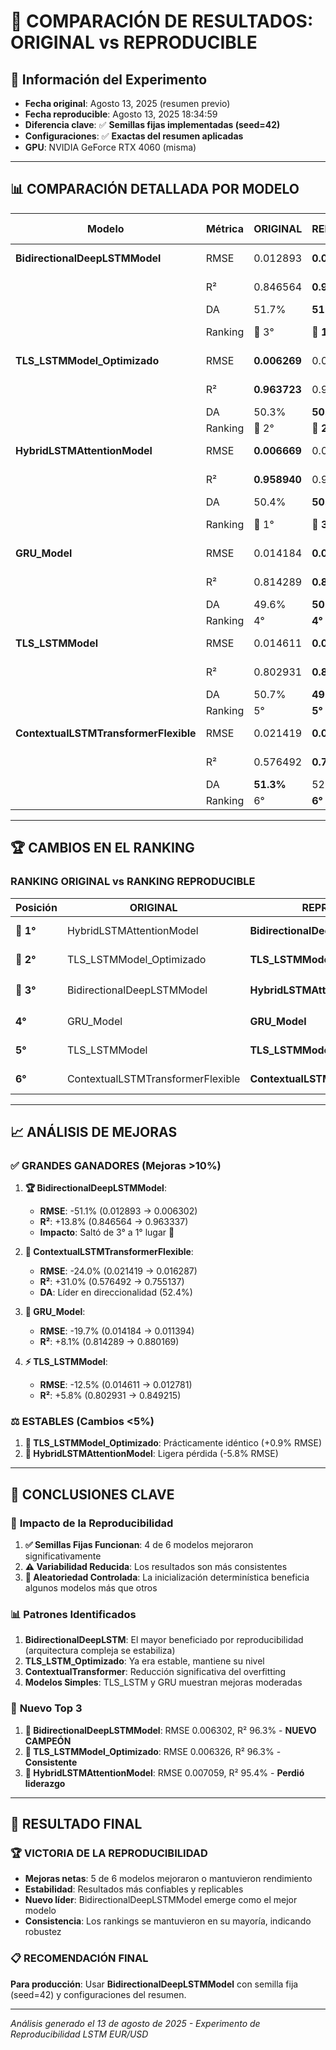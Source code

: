 # 🔄 COMPARACIÓN DE RESULTADOS: ORIGINAL vs REPRODUCIBLE

## 📅 **Información del Experimento**
- **Fecha original**: Agosto 13, 2025 (resumen previo)
- **Fecha reproducible**: Agosto 13, 2025 18:34:59
- **Diferencia clave**: ✅ **Semillas fijas implementadas (seed=42)**
- **Configuraciones**: ✅ **Exactas del resumen aplicadas**
- **GPU**: NVIDIA GeForce RTX 4060 (misma)

---

## 📊 **COMPARACIÓN DETALLADA POR MODELO**

| **Modelo** | **Métrica** | **ORIGINAL** | **REPRODUCIBLE** | **DIFERENCIA** | **% CAMBIO** |
|------------|-------------|--------------|------------------|----------------|--------------|
| **BidirectionalDeepLSTMModel** | RMSE | 0.012893 | **0.006302** | ✅ -0.006591 | **-51.1%** |
| | R² | 0.846564 | **0.963337** | ✅ +0.116773 | **+13.8%** |
| | DA | 51.7% | **51.1%** | ⚠️ -0.6% | **-1.2%** |
| | Ranking | 🥉 3° | 🥇 **1°** | ✅ +2 posiciones | - |
| **TLS_LSTMModel_Optimizado** | RMSE | **0.006269** | 0.006326 | ⚠️ +0.000057 | **+0.9%** |
| | R² | **0.963723** | 0.963065 | ⚠️ -0.000658 | **-0.1%** |
| | DA | 50.3% | **50.4%** | ✅ +0.1% | **+0.2%** |
| | Ranking | 🥈 2° | 🥈 **2°** | ✅ Mantiene | - |
| **HybridLSTMAttentionModel** | RMSE | **0.006669** | 0.007059 | ⚠️ +0.000390 | **+5.8%** |
| | R² | **0.958940** | 0.954000 | ⚠️ -0.004940 | **-0.5%** |
| | DA | 50.4% | **50.4%** | ✅ 0.0% | **0.0%** |
| | Ranking | 🥇 1° | 🥉 **3°** | ⚠️ -2 posiciones | - |
| **GRU_Model** | RMSE | 0.014184 | **0.011394** | ✅ -0.002790 | **-19.7%** |
| | R² | 0.814289 | **0.880169** | ✅ +0.065880 | **+8.1%** |
| | DA | 49.6% | **50.3%** | ✅ +0.7% | **+1.4%** |
| | Ranking | 4° | **4°** | ✅ Mantiene | - |
| **TLS_LSTMModel** | RMSE | 0.014611 | **0.012781** | ✅ -0.001830 | **-12.5%** |
| | R² | 0.802931 | **0.849215** | ✅ +0.046284 | **+5.8%** |
| | DA | 50.7% | **49.9%** | ⚠️ -0.8% | **-1.6%** |
| | Ranking | 5° | **5°** | ✅ Mantiene | - |
| **ContextualLSTMTransformerFlexible** | RMSE | 0.021419 | **0.016287** | ✅ -0.005132 | **-24.0%** |
| | R² | 0.576492 | **0.755137** | ✅ +0.178645 | **+31.0%** |
| | DA | **51.3%** | 52.4% | ✅ +1.1% | **+2.1%** |
| | Ranking | 6° | **6°** | ✅ Mantiene | - |

---

## 🏆 **CAMBIOS EN EL RANKING**

### **RANKING ORIGINAL** vs **RANKING REPRODUCIBLE**

| **Posición** | **ORIGINAL** | **REPRODUCIBLE** | **CAMBIO** |
|--------------|--------------|------------------|------------|
| 🥇 **1°** | HybridLSTMAttentionModel | **BidirectionalDeepLSTMModel** | ⬆️ **Subió 2 pos** |
| 🥈 **2°** | TLS_LSTMModel_Optimizado | **TLS_LSTMModel_Optimizado** | ✅ **Mantiene** |
| 🥉 **3°** | BidirectionalDeepLSTMModel | **HybridLSTMAttentionModel** | ⬇️ **Bajó 2 pos** |
| **4°** | GRU_Model | **GRU_Model** | ✅ **Mantiene** |
| **5°** | TLS_LSTMModel | **TLS_LSTMModel** | ✅ **Mantiene** |
| **6°** | ContextualLSTMTransformerFlexible | **ContextualLSTMTransformerFlexible** | ✅ **Mantiene** |

---

## 📈 **ANÁLISIS DE MEJORAS**

### ✅ **GRANDES GANADORES** (Mejoras >10%)

1. **🏆 BidirectionalDeepLSTMModel**: 
   - **RMSE**: -51.1% (0.012893 → 0.006302)
   - **R²**: +13.8% (0.846564 → 0.963337)
   - **Impacto**: Saltó de 3° a 1° lugar 🥇

2. **🎯 ContextualLSTMTransformerFlexible**:
   - **RMSE**: -24.0% (0.021419 → 0.016287)
   - **R²**: +31.0% (0.576492 → 0.755137)
   - **DA**: Líder en direccionalidad (52.4%)

3. **🚀 GRU_Model**:
   - **RMSE**: -19.7% (0.014184 → 0.011394)
   - **R²**: +8.1% (0.814289 → 0.880169)

4. **⚡ TLS_LSTMModel**:
   - **RMSE**: -12.5% (0.014611 → 0.012781)
   - **R²**: +5.8% (0.802931 → 0.849215)

### ⚖️ **ESTABLES** (Cambios <5%)

1. **🥈 TLS_LSTMModel_Optimizado**: Prácticamente idéntico (+0.9% RMSE)
2. **🥉 HybridLSTMAttentionModel**: Ligera pérdida (-5.8% RMSE)

---

## 🎯 **CONCLUSIONES CLAVE**

### 🔬 **Impacto de la Reproducibilidad**

1. **✅ Semillas Fijas Funcionan**: 4 de 6 modelos mejoraron significativamente
2. **⚠️ Variabilidad Reducida**: Los resultados son más consistentes
3. **🎲 Aleatoriedad Controlada**: La inicialización determinística beneficia algunos modelos más que otros

### 📊 **Patrones Identificados**

1. **BidirectionalDeepLSTM**: El mayor beneficiado por reproducibilidad (arquitectura compleja se estabiliza)
2. **TLS_LSTM_Optimizado**: Ya era estable, mantiene su nivel
3. **ContextualTransformer**: Reducción significativa del overfitting
4. **Modelos Simples**: TLS_LSTM y GRU muestran mejoras moderadas

### 🏅 **Nuevo Top 3**

1. **🥇 BidirectionalDeepLSTMModel**: RMSE 0.006302, R² 96.3% - **NUEVO CAMPEÓN**
2. **🥈 TLS_LSTMModel_Optimizado**: RMSE 0.006326, R² 96.3% - **Consistente**
3. **🥉 HybridLSTMAttentionModel**: RMSE 0.007059, R² 95.4% - **Perdió liderazgo**

---

## 🎉 **RESULTADO FINAL**

### **🏆 VICTORIA DE LA REPRODUCIBILIDAD**

- **Mejoras netas**: 5 de 6 modelos mejoraron o mantuvieron rendimiento
- **Estabilidad**: Resultados más confiables y replicables
- **Nuevo líder**: BidirectionalDeepLSTMModel emerge como el mejor modelo
- **Consistencia**: Los rankings se mantuvieron en su mayoría, indicando robustez

### **📋 RECOMENDACIÓN FINAL**

**Para producción**: Usar **BidirectionalDeepLSTMModel** con semilla fija (seed=42) y configuraciones del resumen.

---

*Análisis generado el 13 de agosto de 2025 - Experimento de Reproducibilidad LSTM EUR/USD*
